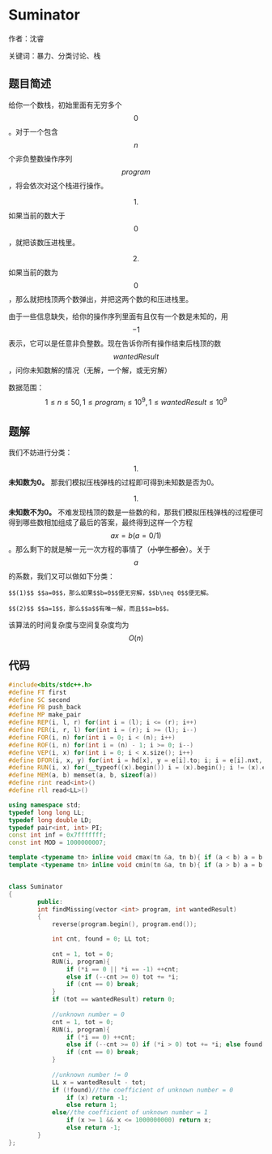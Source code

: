 ﻿# Suminator

作者：沈睿

关键词：暴力、分类讨论、栈

## 题目简述

给你一个数栈，初始里面有无穷多个$$0$$。对于一个包含$$n$$个非负整数操作序列$$program$$，将会依次对这个栈进行操作。

$$1.$$如果当前的数大于$$0$$，就把该数压进栈里。

$$2.$$如果当前的数为$$0$$，那么就把栈顶两个数弹出，并把这两个数的和压进栈里。

由于一些信息缺失，给你的操作序列里面有且仅有一个数是未知的，用$$-1$$表示，它可以是任意非负整数。现在告诉你所有操作结束后栈顶的数$$wantedResult$$，问你未知数解的情况（无解，一个解，或无穷解）

数据范围：$$1\le n\le 50,1\le program_{i}\le 10^{9},1\le wantedResult\le 10^{9}$$

## 题解

我们不妨进行分类：

$$1.$$**未知数为0。** 那我们模拟压栈弹栈的过程即可得到未知数是否为0。

$$1.$$**未知数不为0。** 不难发现栈顶的数是一些数的和，那我们模拟压栈弹栈的过程便可得到哪些数相加组成了最后的答案，最终得到这样一个方程$$ax=b(a=0/1)$$。那么剩下的就是解一元一次方程的事情了（~~小学生都会~~）。关于$$a$$的系数，我们又可以做如下分类：

	$$(1)$$ $$a=0$$，那么如果$$b=0$$便无穷解，$$b\neq 0$$便无解。

	$$(2)$$ $$a=1$$，那么$$a$$有唯一解，而且$$a=b$$。

该算法的时间复杂度与空间复杂度均为$$O(n)$$

## 代码

```C++
#include<bits/stdc++.h>
#define FT first
#define SC second
#define PB push_back
#define MP make_pair
#define REP(i, l, r) for(int i = (l); i <= (r); i++)
#define PER(i, r, l) for(int i = (r); i >= (l); i--)
#define FOR(i, n) for(int i = 0; i < (n); i++)
#define ROF(i, n) for(int i = (n) - 1; i >= 0; i--)
#define VEP(i, x) for(int i = 0; i < x.size(); i++)
#define DFOR(i, x, y) for(int i = hd[x], y = e[i].to; i; i = e[i].nxt, y = e[i].to)
#define RUN(i, x) for(__typeof((x).begin()) i = (x).begin(); i != (x).end(); ++i)
#define MEM(a, b) memset(a, b, sizeof(a))
#define rint read<int>()
#define rll read<LL>()

using namespace std;
typedef long long LL;
typedef long double LD;
typedef pair<int, int> PI;
const int inf = 0x7fffffff;
const int MOD = 1000000007;

template <typename tn> inline void cmax(tn &a, tn b){ if (a < b) a = b; }
template <typename tn> inline void cmin(tn &a, tn b){ if (a > b) a = b; }


class Suminator  
{  
        public:  
        int findMissing(vector <int> program, int wantedResult)  
        {  
            reverse(program.begin(), program.end());

            int cnt, found = 0; LL tot;
            
            cnt = 1, tot = 0;            
            RUN(i, program){
                if (*i == 0 || *i == -1) ++cnt;
                else if (--cnt >= 0) tot += *i;
                if (cnt == 0) break;
            }
            if (tot == wantedResult) return 0;
            
            //unknown number = 0 
            cnt = 1, tot = 0;
            RUN(i, program){
                if (*i == 0) ++cnt;
                else if (--cnt >= 0) if (*i > 0) tot += *i; else found = 1;
                if (cnt == 0) break;
            }
            
            //unknown number != 0
            LL x = wantedResult - tot;
            if (!found)//the coefficient of unknown number = 0 
                if (x) return -1;
                else return 1;
            else//the coefficient of unknown number = 1
                if (x >= 1 && x <= 1000000000) return x;
                else return -1;
        }  
};  
```

